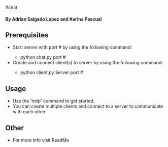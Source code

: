 #<a style="text-decoration: none;" href="https://github.com/AdrianSLopez/chat/blob/main/Assignment.pdf">chat</a> 

<!DOCTYPE html>
<html lang="en">
  <head>
    <meta charset="UTF-8">
  </head>
  <body>
    <h4>By Adrian Salgado Lopez and Karina Pascual</h4>
    <h2>Prerequisites</h2>
    <ul>
        <li>Start server with port # by using the following command:</li>
        <ul>
            <li>python <a style="text-decoration: none;" href="https://github.com/AdrianSLopez/chat/blob/main/chat.py">chat.py</a> port #</li>
        </ul>
        <li>Create and connect client(s) to server by using the following command:</li>
        <ul>
            <li>python <a style="text-decoration: none;" href="https://github.com/AdrianSLopez/chat/blob/main/client.py">client.py</a> Server port #</li>
        </ul>
    </ul>
    <h2>Usage</h2>
        <ul>
            <li>Use the '<a style="text-decoration: none;" href="https://github.com/AdrianSLopez/chat/blob/main/chat.py#L44">help</a>' command to get started.</li>
            <li>You can create multiple clients and connect to a server to communicate with each other</li>
        </ul>
    <h2>Other</h2>
        <ul>
            <li>For more info visit <a style="text-decoration: none;" href="https://github.com/AdrianSLopez/chat/blob/main/Readme.pdf">ReadMe</a></li>
        </ul>
  </body>
</html>


